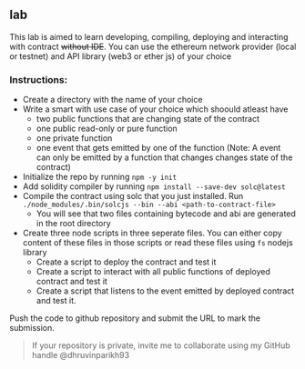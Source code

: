 ## lab

This lab is aimed to learn developing, compiling, deploying and interacting with contract ~~without IDE~~. 
You can use the ethereum network provider (local or testnet) and API library (web3 or ether js) of your choice 

### Instructions:
- Create a directory with the name of your choice
- Write a smart with use case of your choice which shoould atleast have
    - two public functions that are changing state of the contract
    - one public read-only or pure function
    - one private function 
    - one event that gets emitted by one of the function 
      (Note: A event can only be emitted by a function that changes changes state of the contract)  
- Initialize the repo by running `npm -y init`
- Add solidity compiler by running `npm install --save-dev solc@latest`
- Compile the contract using solc that you just installed. Run `./node_modules/.bin/solcjs --bin --abi <path-to-contract-file>` 
   - You will see that two files containing bytecode and abi are generated in the root directory 
- Create three node scripts in three seperate files.
  You can either copy content of these files in those scripts or read these files using `fs` nodejs library
    - Create a script to deploy the contract and test it
    - Create a script to interact with all public functions of deployed contract and test it
    - Create a script that listens to the event emitted by deployed contract and test it.

Push the code to github repository and submit the URL to mark the submission.
>If your repository is private, invite me to collaborate using my GitHub handle @dhruvinparikh93